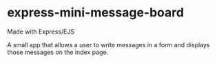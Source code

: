 # express-mini-message-board

Made with Express/EJS

A small app that allows a user to write messages in a form and displays those messages on the index page. 
